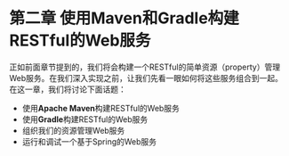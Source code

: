 # 第二章 使用Maven和Gradle构建RESTful的Web服务

正如前面章节提到的，我们将会构建一个RESTful的简单资源（property）管理Web服务。在我们深入实现之前，让我们先看一眼如何将这些服务组合到一起。在这一章，我们将讨论下面话题：

+ 使用**Apache Maven**构建RESTful的Web服务
+ 使用**Gradle**构建RESTful的Web服务
+ 组织我们的资源管理Web服务
+ 运行和调试一个基于Spring的Web服务
